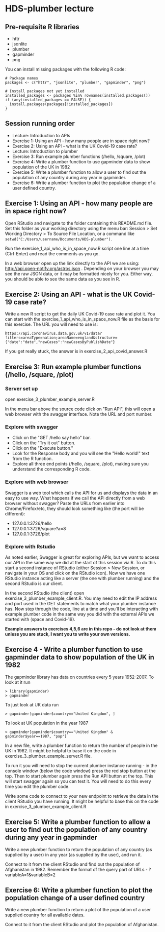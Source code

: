 # HDS-plumber lecture

## Pre-requisite R libraries

- httr
- jsonlite
- plumber
- gapminder
- png

You can install missing packages with the following R code:

    # Package names
    packages <- c("httr", "jsonlite", "plumber", "gapminder", "png")
    
    # Install packages not yet installed
    installed_packages <- packages %in% rownames(installed.packages())
    if (any(installed_packages == FALSE)) {
      install.packages(packages[!installed_packages])
    }

## Session running order

- Lecture: Introduction to APIs
- Exercise 1: Using an API - how many people are in space right now?
- Exercise 2: Using an API - what is the UK Covid-19 case rate?
- Lecture: Introduction to plumber
- Exercise 3: Run example plumber functions (/hello, /square, /plot)
- Exercise 4: Write a plumber function to use gapminder data to show population of the UK in 1982
- Exercise 5: Write a plumber function to allow a user to find out the population of any country during any year in gapminder.
- Exercise 6: Write a plumber function to plot the population change of a user defined country.

## Exercise 1: Using an API - how many people are in space right now?

Open RStudio and navigate to the folder containing this README.md file. Set this folder as your working directory using the menu bar: Session > Set Working Directory > To Source File Location, or a command like `setwd("C:/Users/username/Documents/HDS-plumber")`.

Run the exercise_1_api_who_is_in_space_now.R script one line at a time (Ctrl-Enter) and read the comments as you go.

In a web browser open up the link directly to the API we are using: http://api.open-notify.org/astros.json . Depending on your browser you may see the raw JSON data, or it may be formatted nicely for you. Either way, you should be able to see the same data as you see in R.

## Exercise 2: Using an API - what is the UK Covid-19 case rate?

Write a new R script to get the daily UK Covid-19 case rate and plot it.
You can start with the exercise_1_api_who_is_in_space_now.R file as the basis for this exercise.
The URL you will need to use is:

    https://api.coronavirus.data.gov.uk/v1/data?filters=areaType=nation;areaName=england&structure={"date":"date","newCases":"newCasesByPublishDate"}

If you get really stuck, the answer is in exercise_2_api_covid_answer.R

## Exercise 3: Run example plumber functions (/hello, /square, /plot)

### Server set up

open exercise_3_plumber_example_server.R

In the menu bar above the source code click on "Run API", this will open a web
browser with the swagger interface. Note the URL and port number.

### Explore with swagger

- Click on the "GET /hello say hello" bar.
- Click on the "Try it out" button.
- Click on the "Execute button."
- Look for the Response body and you will see the "Hello world!" text from the R function.
- Explore all three end points (/hello, /square, /plot), making sure you
    understand the corresponding R code.

### Explore with web browser

Swagger is a web tool which calls the API for us and displays the data in an easy
to use way. What happens if we call the API directly from a web browser without
swagger? Paste the URLs from earlier into Chrome/Firefox/etc, they should look
something like (the port will be different):

- 127.0.0.1:3726/hello
- 127.0.0.1:3726/square?a=8
- 127.0.0.1:3726/plot

### Explore with Rstudio

As noted earlier, Swagger is great for exploring APIs, but we want to access our
API in the same way we did at the start of this session via R. To do this start
a second instance of RStudio (either Session > New Session, or navigate in your
OS and click on the RStudio icon). Now we have one RStudio instance acting like
a server (the one with plumber running) and the second RStudio is our client.

In the second RStudio (the client) open exercise_3_plumber_example_client.R.
You may need to edit the IP address and port used in the GET statements to match
what your plumber instance has. Now step through the code, line at a time and
you'll be interacting with example plumber code in the same way you did with the
external APIs we started with (space and Covid-19).

**Example answers to exercises 4,5,6 are in this repo - do not look at them unless you are stuck,
I want you to write your own versions.**

## Exercise 4 - Write a plumber function to use gapminder data to show population of the UK in 1982

The gapminder library has data on countries every 5 years 1952-2007. To look at it run

    > library(gapminder)
    > gapminder

To just look at UK data run

    > gapminder[gapminder$country=="United Kingdom", ]

To look at UK population in the year 1987

    > gapminder[gapminder$country=="United Kingdom" & gapminder$year==1987, "pop"]

In a new file, write a plumber function to return the number of people in the UK
in 1982. It might be helpful to base it on the code in
exercise_3_plumber_example_server.R file.

To run it you will need to stop the current plumber instance running - in the
console window (below the code window) press the red stop button at the top.
Then to start plumber again press the Run API button at the top. This will start
swagger again so you can test it. You will need to do this every time you edit
the plumber code.

Write some code to connect to your new endpoint to retrieve the data in the
client RStudio you have running. It might be helpful to base this on the code in
exercise_3_plumber_example_client.R

## Exercise 5: Write a plumber function to allow a user to find out the population of any country during any year in gapminder

Write a new plumber function to return the population of any country (as
supplied by a user) in any year (as supplied by the user), and run it.

Connect to it from the client RStudio and find out the population of Afghanistan
in 1982. Remember the format of the query part of URLs - ?variableA=1&variableB=2

## Exercise 6: Write a plumber function to plot the population change of a user defined country

Write a new plumber function to return a plot of the population of a user
supplied country for all available dates.

Connect to it from the client RStudio and plot the population of Afghanistan.
